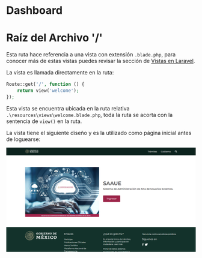 # Dashboard  
# Raíz del Archivo '/' 
Esta ruta hace referencia a una vista con extensión `.blade.php`, para conocer más de estas vistas puedes revisar la sección de [Vistas en Laravel](../../03_Vistas/03_Vistas.md). 
  
La vista es llamada directamente en la ruta: 
```php 
Route::get('/', function () { 
	return view('welcome'); 
}); 
``` 
Esta vista se encuentra ubicada en la ruta relativa `.\resources\views\welcome.blade.php`, toda la ruta se acorta con la sentencia de `view()` en la ruta. 
  
La vista tiene el siguiente diseño y es la utilizado como página inicial antes de loguearse: 
  
![](02_01_welcome.png) 
